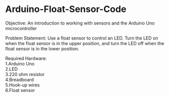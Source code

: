 # Arduino-Float-Sensor-Code

Objective: An introduction to working with sensors and the Arduino Uno microcontroller

Problem Statement: Use a float sensor to control an LED. Turn the LED on when the float sensor is in the upper position, and turn the LED off when the float sensor is in the lower position.

Required Hardware: <br/>
1.Arduino Uno <br/>
2.LED <br/>
3.220 ohm resistor <br/>
4.Breadboard <br/>
5.Hook-up wires <br/>
6.Float sensor
